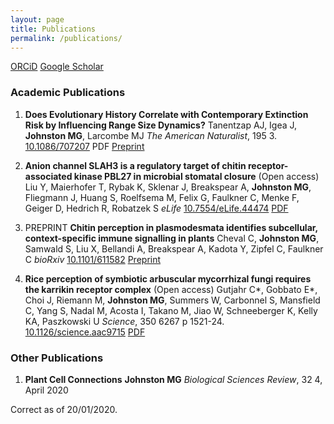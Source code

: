 ```yaml
---
layout: page
title: Publications
permalink: /publications/
---
```




[ORCiD](https://orcid.org/0000-0003-1141-6135) [Google Scholar](https://scholar.google.co.uk/citations?user=nliFYiAAAAAJ) 

### Academic Publications

1. **Does Evolutionary History Correlate with Contemporary Extinction Risk by Influencing Range Size Dynamics?**
Tanentzap AJ, Igea J, **Johnston MG**, Larcombe MJ
_The American Naturalist_, 195 3. [10.1086/707207](https://doi.org/10.1086/707207)
PDF [Preprint](https://doi.org/10.1101/152215)

2. **Anion channel SLAH3 is a regulatory target of chitin receptor-associated kinase PBL27 in microbial stomatal closure** (Open access)
Liu Y, Maierhofer T, Rybak K, Sklenar J, Breakspear A, **Johnston MG**, Fliegmann J, Huang S, Roelfsema M, Felix G, Faulkner C, Menke F, Geiger D, Hedrich R, Robatzek S
_eLife_ [10.7554/eLife.44474](https://doi.org/10.7554/eLife.44474)
[PDF](https://elifesciences.org/download/aHR0cHM6Ly9jZG4uZWxpZmVzY2llbmNlcy5vcmcvYXJ0aWNsZXMvNDQ0NzQvZWxpZmUtNDQ0NzQtdjIucGRm/elife-44474-v2.pdf?_hash=MS%2Fe8Ucp%2BOx0sEzkRgYx4D76p4V%2FfDpTdqdX8TjjOxQ%3D)

3. PREPRINT **Chitin perception in plasmodesmata identifies subcellular, context-specific immune signalling in plants**
Cheval C, **Johnston MG**, Samwald S, Liu X, Bellandi A, Breakspear A, Kadota Y, Zipfel C, Faulkner C
_bioRxiv_ [10.1101/611582](https://doi.org/10.1101/611582)
[Preprint](https://doi.org/10.1101/611582)

4. **Rice perception of symbiotic arbuscular mycorrhizal fungi requires the karrikin receptor complex** (Open access)
Gutjahr C*, Gobbato E*, Choi J, Riemann M, **Johnston MG**, Summers W, Carbonnel S, Mansfield C, Yang S, Nadal M, Acosta I, Takano M, Jiao W, Schneeberger K, Kelly KA, Paszkowski U
_Science_, 350 6267 p 1521-24. [10.1126/science.aac9715](https://doi.org/10.1126/science.aac9715)
[PDF](https://science.sciencemag.org/content/350/6267/1521.full.pdf)

### Other Publications

1. **Plant Cell Connections**
**Johnston MG**
_Biological Sciences Review_, 32 4, April 2020

Correct as of 20/01/2020.
